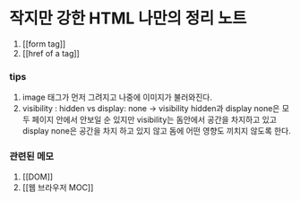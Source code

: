 

# 작지만 강한 HTML 나만의 정리 노트

1. [[form tag]]
2. [[href of a tag]]

### tips
1. image 태그가 먼저 그려지고 나중에 이미지가 불러와진다. 
2. visibility : hidden vs display: none
-> visibility hidden과 display none은 모두 페이지 안에서 안보일 순 있지만 visibility는 돔안에서 공간을 차지하고 있고 display none은 공간을 차지 하고 있지 않고 돔에 어떤 영향도 끼치지 않도록 한다. 

### 관련된 메모
1. [[DOM]]
2. [[웹 브라우저 MOC]]
